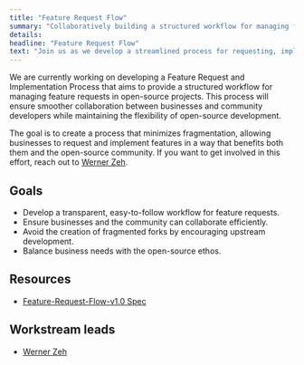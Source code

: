 ```yaml
---
title: "Feature Request Flow"
summary: "Collaboratively building a structured workflow for managing feature requests in open-source firmware projects."
details:
headline: "Feature Request Flow"
text: "Join us as we develop a streamlined process for requesting, implementing, and merging new features into open-source firmware projects."
---
```


We are currently working on developing a Feature Request and Implementation Process that aims to provide a structured
workflow for managing feature requests in open-source projects. This process will ensure smoother collaboration between 
businesses and community developers while maintaining the flexibility of open-source development.

The goal is to create a process that minimizes fragmentation, allowing businesses to request and implement features in a
way that benefits both them and the open-source community. If you want to get involved in this effort, reach out to
[Werner Zeh](mailto:werner.zeh@osfw.foundation).

## Goals 

- Develop a transparent, easy-to-follow workflow for feature requests.
- Ensure businesses and the community can collaborate efficiently.
- Avoid the creation of fragmented forks by encouraging upstream development.
- Balance business needs with the open-source ethos.

## Resources

- [Feature-Request-Flow-v1.0 Spec](https://drive.google.com/file/d/1su3s93xNgqy9AixDfHEWGrB_1nxYbQoz/view?usp=drive_link)

## Workstream leads

- [Werner Zeh](mailto:werner.zeh@osfw.foundation)
